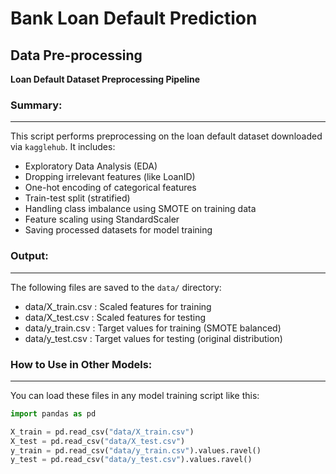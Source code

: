 # Bank Loan Default Prediction

## Data Pre-processing


**Loan Default Dataset Preprocessing Pipeline** 


### Summary:
-----------
This script performs preprocessing on the loan default dataset downloaded via `kagglehub`. It includes:
- Exploratory Data Analysis (EDA)
- Dropping irrelevant features (like LoanID)
- One-hot encoding of categorical features
- Train-test split (stratified)
- Handling class imbalance using SMOTE on training data
- Feature scaling using StandardScaler
- Saving processed datasets for model training

### Output:
----------
The following files are saved to the `data/` directory:
- data/X_train.csv : Scaled features for training
- data/X_test.csv  : Scaled features for testing
- data/y_train.csv : Target values for training (SMOTE balanced)
- data/y_test.csv  : Target values for testing (original distribution)

### How to Use in Other Models:
------------------------------
You can load these files in any model training script like this:

```python
import pandas as pd

X_train = pd.read_csv("data/X_train.csv")
X_test = pd.read_csv("data/X_test.csv")
y_train = pd.read_csv("data/y_train.csv").values.ravel()
y_test = pd.read_csv("data/y_test.csv").values.ravel()

